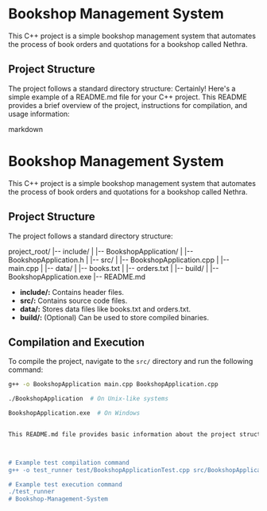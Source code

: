 
# Bookshop Management System

This C++ project is a simple bookshop management system that automates the process of book orders and quotations for a bookshop called Nethra.

## Project Structure

The project follows a standard directory structure:
Certainly! Here's a simple example of a README.md file for your C++ project. This README provides a brief overview of the project, instructions for compilation, and usage information:

markdown

# Bookshop Management System

This C++ project is a simple bookshop management system that automates the process of book orders and quotations for a bookshop called Nethra.

## Project Structure

The project follows a standard directory structure:

project_root/
|-- include/
| |-- BookshopApplication/
| |-- BookshopApplication.h
|
|-- src/
| |-- BookshopApplication.cpp
| |-- main.cpp
|
|-- data/
| |-- books.txt
| |-- orders.txt
|
|-- build/
|
|-- BookshopApplication.exe
|-- README.md


- **include/:** Contains header files.
- **src/:** Contains source code files.
- **data/:** Stores data files like books.txt and orders.txt.
- **build/:** (Optional) Can be used to store compiled binaries.

## Compilation and Execution

To compile the project, navigate to the `src/` directory and run the following command:

```bash
g++ -o BookshopApplication main.cpp BookshopApplication.cpp

./BookshopApplication  # On Unix-like systems

BookshopApplication.exe  # On Windows


This README.md file provides basic information about the project structure, how to compile and run the program, and a brief overview of its usage. Customize it according to your project's specific details and requirements.



# Example test compilation command
g++ -o test_runner test/BookshopApplicationTest.cpp src/BookshopApplication/BookshopApplication.cpp -Iinclude

# Example test execution command
./test_runner
#   B o o k s h o p - M a n a g e m e n t - S y s t e m  
 